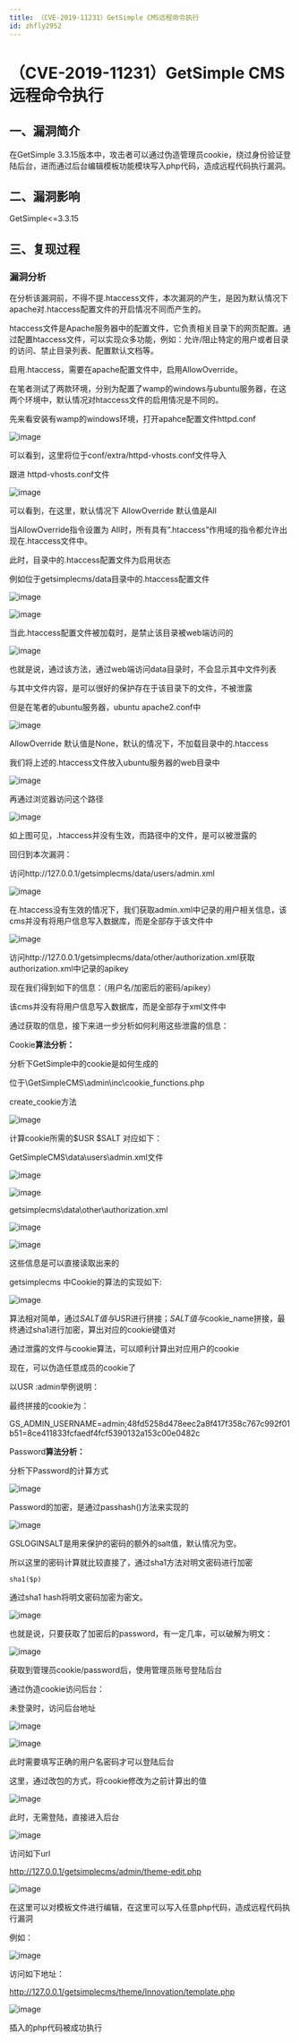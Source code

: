 ```yaml
---
title: （CVE-2019-11231）GetSimple CMS远程命令执行
id: zhfly2952
---
```


# （CVE-2019-11231）GetSimple CMS 远程命令执行

## 一、漏洞简介

在GetSimple 3.3.15版本中，攻击者可以通过伪造管理员cookie，绕过身份验证登陆后台，进而通过后台编辑模板功能模块写入php代码，造成远程代码执行漏洞。

## 二、漏洞影响

GetSimple<=3.3.15

## 三、复现过程

### 漏洞分析

在分析该漏洞前，不得不提.htaccess文件，本次漏洞的产生，是因为默认情况下apache对.htaccess配置文件的开启情况不同而产生的。

htaccess文件是Apache服务器中的配置文件，它负责相关目录下的网页配置。通过配置htaccess文件，可以实现众多功能，例如：允许/阻止特定的用户或者目录的访问、禁止目录列表、配置默认文档等。

启用.htaccess，需要在apache配置文件中，启用AllowOverride。

在笔者测试了两款环境，分别为配置了wamp的windows与ubuntu服务器，在这两个环境中，默认情况对htaccess文件的启用情况是不同的。

先来看安装有wamp的windows环境，打开apahce配置文件httpd.conf

![image](../img/5f40e4154203c07c09c01d17c587ff99.png)

可以看到，这里将位于conf/extra/httpd-vhosts.conf文件导入

跟进 httpd-vhosts.conf文件

![image](../img/f839474d5d82c48d0e6fd2ae5c336c56.png)

可以看到，在这里，默认情况下 AllowOverride 默认值是All

当AllowOverride指令设置为 All时，所有具有”.htaccess”作用域的指令都允许出现在.htaccess文件中。

此时，目录中的.htaccess配置文件为启用状态

例如位于getsimplecms/data目录中的.htaccess配置文件

![image](../img/21a13bc40ca446eed8d4074fe140e713.png)

![image](../img/89aa1e3c7243fd0791ec0c45d20ee5da.png)

当此.htaccess配置文件被加载时，是禁止该目录被web端访问的

![image](../img/2bc5b9cced92022468362d15033a1b70.png)

也就是说，通过该方法，通过web端访问data目录时，不会显示其中文件列表

与其中文件内容，是可以很好的保护存在于该目录下的文件，不被泄露

但是在笔者的ubuntu服务器，ubuntu apache2.conf中

![image](../img/635b9ebbb25f6b140c15beb99e8a17b4.png)

AllowOverride 默认值是None，默认的情况下，不加载目录中的.htaccess

我们将上述的.htaccess文件放入ubuntu服务器的web目录中

![image](../img/afc59618663e2866016ead1f435df9dd.png)

再通过浏览器访问这个路径

![image](../img/21180ea3c2d005e459f25c525be282e4.png)

如上图可见，.htaccess并没有生效，而路径中的文件，是可以被泄露的

回归到本次漏洞：

访问http://127.0.0.1/getsimplecms/data/users/admin.xml

![image](../img/b91e92cc28ea9e8ebb2b520e35960fda.png)

在.htaccess没有生效的情况下，我们获取admin.xml中记录的用户相关信息，该cms并没有将用户信息写入数据库，而是全部存于该文件中

![image](../img/c38d0e7dbbb5580e26bb3222022206e8.png)

访问http://127.0.0.1/getsimplecms/data/other/authorization.xml获取authorization.xml中记录的apikey

现在我们得到如下的信息：（用户名/加密后的密码/apikey）

该cms并没有将用户信息写入数据库，而是全部存于xml文件中

通过获取的信息，接下来进一步分析如何利用这些泄露的信息：

Cookie**算法分析：**

分析下GetSimple中的cookie是如何生成的

位于\GetSimpleCMS\admin\inc\cookie_functions.php

create_cookie方法

![image](../img/93ad8b2e1de8749fc42457ee9be57024.png)

计算cookie所需的$USR $SALT 对应如下：

GetSimpleCMS\data\users\admin.xml文件

![image](../img/29bcd6c83f3a7ea8ae1d9afe6e2867a6.png)

![image](../img/70552bec3ee7e739e957025fcadf8845.png)

getsimplecms\data\other\authorization.xml

![image](../img/1c5b6b9132566819977067ba22f459bc.png)

![image](../img/b2912599defd92495dcd321a06bb4b99.png)

这些信息是可以直接读取出来的

getsimplecms 中Cookie的算法的实现如下:

![image](../img/077e0ec023f9abd9a889fd105d4c8bb7.png)

算法相对简单，通过$SALT值与$USR进行拼接；$SALT值与$cookie_name拼接，最终通过sha1进行加密，算出对应的cookie键值对

通过泄露的文件与cookie算法，可以顺利计算出对应用户的cookie

现在，可以伪造任意成员的cookie了

以USR :admin举例说明：

最终拼接的cookie为：

GS_ADMIN_USERNAME=admin;48fd5258d478eec2a8f417f358c767c992f01b51=8ce411833fcfaedf4fcf5390132a153c00e0482c

Password**算法分析：**

分析下Password的计算方式

![image](../img/590408be9c8ef9104effdc4980e4b1b5.png)

Password的加密，是通过passhash()方法来实现的

![image](../img/c1968b23c900ed779935a877cc0dacb1.png)

GSLOGINSALT是用来保护的密码的额外的salt值，默认情况为空。

所以这里的密码计算就比较直接了，通过sha1方法对明文密码进行加密

```
sha1($p) 
```

通过sha1 hash将明文密码加密为密文。

![image](../img/8f56ac498551b1e00e96b4fa0c80472a.png)

也就是说，只要获取了加密后的password，有一定几率，可以破解为明文：

![image](../img/b8445824300ceda65782365382b23b23.png)

获取到管理员cookie/password后，使用管理员账号登陆后台

通过伪造cookie访问后台：

未登录时，访问后台地址

![image](../img/ef4fdd622096b2a61671ad667a1e340b.png)

![image](../img/39487f63ec4afde311b74a1083fa6d6d.png)

此时需要填写正确的用户名密码才可以登陆后台

这里，通过改包的方式，将cookie修改为之前计算出的值

![image](../img/fbea1a7e8ad7e68d46569623feaca31b.png)

此时，无需登陆，直接进入后台

![image](../img/9e4ce766b68498558f8a042131fb90e0.png)

访问如下url

http://127.0.0.1/getsimplecms/admin/theme-edit.php

![image](../img/24dd345308e48851163b1b09b3fe6e6a.png)

在这里可以对模板文件进行编辑，在这里可以写入任意php代码，造成远程代码执行漏洞

例如：

![image](../img/858f6bf9aa933a5769ec3f084b115721.png)

访问如下地址：

http://127.0.0.1/getsimplecms/theme/Innovation/template.php

![image](../img/e2f27b771c90aadfff801ea432aa8c27.png)

插入的php代码被成功执行